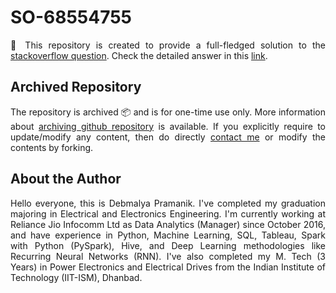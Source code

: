 # SO-68554755

<p align = "justify">📜 This repository is created to provide a full-fledged solution to the <a href = "https://stackoverflow.com/questions/68554755">stackoverflow question</a>. Check the detailed answer in this <a href = "https://stackoverflow.com/a/68554931/6623589">link</a>.</p>

## Archived Repository
<p align = "justify">The repository is archived 📦 and is for one-time use only. More information about <a href = "https://docs.github.com/en/repositories/archiving-a-github-repository/archiving-repositories">archiving github repository</a> is available. If you explicitly require to update/modify any content, then do directly <a href = "https://github.com/ZenithClown">contact me</a> or modify the contents by forking.</p>

## About the Author
<p align = "justify">Hello everyone, this is Debmalya Pramanik. I've completed my graduation majoring in Electrical and Electronics Engineering. I'm currently working at Reliance Jio Infocomm Ltd as Data Analytics (Manager) since October 2016, and have experience in Python, Machine Learning, SQL, Tableau, Spark with Python (PySpark), Hive, and Deep Learning methodologies like Recurring Neural Networks (RNN). I've also completed my M. Tech (3 Years) in Power Electronics and Electrical Drives from the Indian Institute of Technology (IIT-ISM), Dhanbad.</p>

<p align = "center">
	<a href = "https://www.linkedin.com/in/dpramanik/"><img height="16" width="16" src="https://unpkg.com/simple-icons@v3/icons/linkedin.svg"/></a>
	<a href = "https://github.com/ZenithClown"><img height="16" width="16" src="https://unpkg.com/simple-icons@v3/icons/github.svg"/></a>
	<a href = "https://gitlab.com/ZenithClown/"><img height="16" width="16" src="https://unpkg.com/simple-icons@v3/icons/gitlab.svg"/></a>
	<a href = "https://www.researchgate.net/profile/Debmalya_Pramanik2"><img height="16" width="16" src="https://unpkg.com/simple-icons@v3/icons/researchgate.svg"/></a>
	<a href = "https://www.kaggle.com/dPramanik/"><img height="16" width="16" src="https://unpkg.com/simple-icons@v3/icons/kaggle.svg"/></a>
	<a href = "https://app.pluralsight.com/profile/Debmalya-Pramanik/"><img height="16" width="16" src="https://unpkg.com/simple-icons@v3/icons/pluralsight.svg"/></a>
	<a href = "https://stackoverflow.com/users/6623589/"><img height="16" width="16" src="https://unpkg.com/simple-icons@v3/icons/stackoverflow.svg"/></a>
	<a href = "https://www.hackerrank.com/dPramanik"><img height="16" width="16" src="https://unpkg.com/simple-icons@v3/icons/hackerrank.svg"/></a>
</p>
